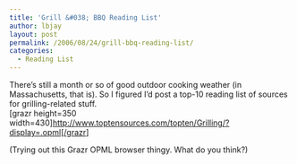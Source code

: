 ```yaml
---
title: 'Grill &#038; BBQ Reading List'
author: lbjay
layout: post
permalink: /2006/08/24/grill-bbq-reading-list/
categories:
  - Reading List
---
```

<abbr class="unapi-id" title=""><!-- &nbsp; --></abbr> 

There&#8217;s still a month or so of good outdoor cooking weather (in Massachusetts, that is). So I figured I&#8217;d post a top-10 reading list of sources for grilling-related stuff.  
[grazr height=350 width=430]http://www.toptensources.com/topten/Grilling/?display=.opml[/grazr]

(Trying out this Grazr OPML browser thingy. What do you think?)